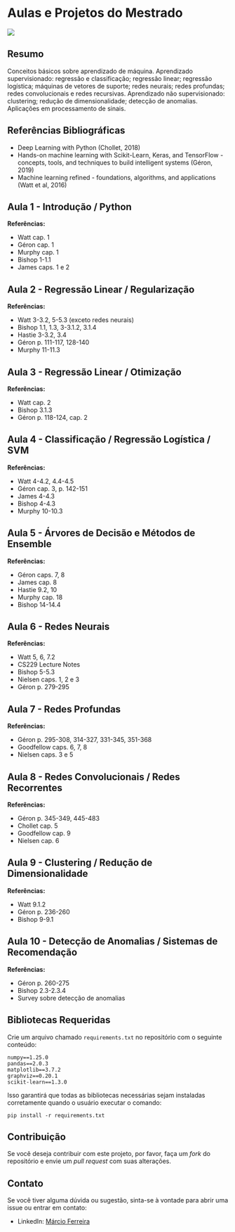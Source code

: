 # Aulas e Projetos do Mestrado

<img src="https://github.com/user-attachments/assets/d5d1ebf0-45a2-4893-a1ed-845f2e6290c7">

## Resumo

Conceitos básicos sobre aprendizado de máquina. Aprendizado supervisionado: regressão e classificação; regressão linear; regressão logística; máquinas de vetores de suporte; redes neurais; redes profundas; redes convolucionais e redes recursivas. Aprendizado não supervisionado: clustering; redução de dimensionalidade; detecção de anomalias. Aplicações em processamento de sinais.

## Referências Bibliográficas

* Deep Learning with Python (Chollet, 2018)
* Hands-on machine learning with Scikit-Learn, Keras, and TensorFlow - concepts, tools, and techniques to build intelligent systems (Géron, 2019)
* Machine learning refined - foundations, algorithms, and applications (Watt et al, 2016)

## Aula 1 - Introdução / Python
**Referências:**
- Watt cap. 1
- Géron cap. 1
- Murphy cap. 1
- Bishop 1-1.1
- James caps. 1 e 2

## Aula 2 - Regressão Linear / Regularização
**Referências:**
- Watt 3-3.2, 5-5.3 (exceto redes neurais)
- Bishop 1.1, 1.3, 3-3.1.2, 3.1.4
- Hastie 3-3.2, 3.4
- Géron p. 111-117, 128-140
- Murphy 11-11.3

## Aula 3 - Regressão Linear / Otimização
**Referências:**
- Watt cap. 2
- Bishop 3.1.3
- Géron p. 118-124, cap. 2

## Aula 4 - Classificação / Regressão Logística / SVM
**Referências:**
- Watt 4-4.2, 4.4-4.5
- Géron cap. 3, p. 142-151
- James 4-4.3
- Bishop 4-4.3
- Murphy 10-10.3

## Aula 5 - Árvores de Decisão e Métodos de Ensemble
**Referências:**
- Géron caps. 7, 8
- James cap. 8
- Hastie 9.2, 10
- Murphy cap. 18
- Bishop 14-14.4

## Aula 6 - Redes Neurais
**Referências:**
- Watt 5, 6, 7.2
- CS229 Lecture Notes
- Bishop 5-5.3
- Nielsen caps. 1, 2 e 3
- Géron p. 279-295

## Aula 7 - Redes Profundas
**Referências:**
- Géron p. 295-308, 314-327, 331-345, 351-368
- Goodfellow caps. 6, 7, 8
- Nielsen caps. 3 e 5

## Aula 8 - Redes Convolucionais / Redes Recorrentes
**Referências:**
- Géron p. 345-349, 445-483
- Chollet cap. 5
- Goodfellow cap. 9
- Nielsen cap. 6

## Aula 9 - Clustering / Redução de Dimensionalidade
**Referências:**
- Watt 9.1.2
- Géron p. 236-260
- Bishop 9-9.1

## Aula 10 - Detecção de Anomalias / Sistemas de Recomendação
**Referências:**
- Géron p. 260-275
- Bishop 2.3-2.3.4
- Survey sobre detecção de anomalias


## Bibliotecas Requeridas

Crie um arquivo chamado `requirements.txt` no repositório com o seguinte conteúdo:

```plaintext
numpy==1.25.0
pandas==2.0.3
matplotlib==3.7.2
graphviz==0.20.1
scikit-learn==1.3.0
```

Isso garantirá que todas as bibliotecas necessárias sejam instaladas corretamente quando o usuário executar o comando:

```
pip install -r requirements.txt
```

## Contribuição

Se você deseja contribuir com este projeto, por favor, faça um *fork* do repositório e envie um *pull request* com suas alterações.

## Contato

Se você tiver alguma dúvida ou sugestão, sinta-se à vontade para abrir uma issue ou entrar em contato:

- LinkedIn: [Márcio Ferreira](https://www.linkedin.com/in/ms-ferreira)
